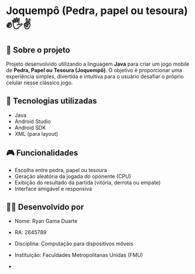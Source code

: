 # Joquempô (Pedra, papel ou tesoura) ✊🖐✌

## 📱 Sobre o projeto

Projeto desenvolvido utilizando a linguagem **Java** para criar um jogo mobile de **Pedra, Papel ou Tesoura (Joquempô)**. O objetivo é proporcionar uma experiência simples, divertida e intuitiva para o usuário desafiar o próprio celular nesse clássico jogo.

## 🚀 Tecnologias utilizadas

- Java
- Android Studio
- Android SDK
- XML (para layout)

## 🎮 Funcionalidades

- Escolha entre pedra, papel ou tesoura
- Geração aleatória da jogada do oponente (CPU)
- Exibição do resultado da partida (vitória, derrota ou empate)
- Interface amigável e responsiva

## 🧑‍💻 Desenvolvido por

- Nome: Ryan Gama Duarte
- RA: 2845789
- Disciplina: Computação para dispositivos móveis
- Instituição: Faculdades Metropolitanas Unidas (FMU)

- 
